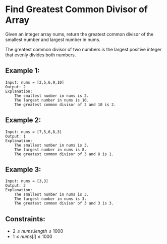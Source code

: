 # Find Greatest Common Divisor of Array

Given an integer array nums, return the greatest common divisor of the  
smallest number and largest number in nums.

The greatest common divisor of two numbers is the largest positive integer  
that evenly divides both numbers.

 

## Example 1:

    Input: nums = [2,5,6,9,10]
    Output: 2
    Explanation:
        The smallest number in nums is 2.
        The largest number in nums is 10.
        The greatest common divisor of 2 and 10 is 2.

## Example 2:

    Input: nums = [7,5,6,8,3]
    Output: 1
    Explanation:
        The smallest number in nums is 3.
        The largest number in nums is 8.
        The greatest common divisor of 3 and 8 is 1.

## Example 3:

    Input: nums = [3,3]
    Output: 3
    Explanation:
        The smallest number in nums is 3.
        The largest number in nums is 3.
        The greatest common divisor of 3 and 3 is 3.

 

## Constraints:

* $2 \le nums.length \le 1000$
* $1 \le nums[i] \le 1000$

